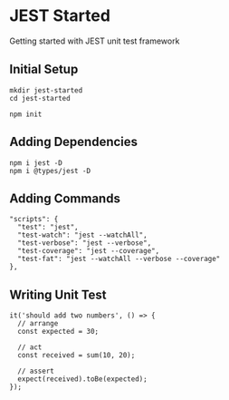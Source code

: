 # JEST Started

Getting started with JEST unit test framework

## Initial Setup
```
mkdir jest-started
cd jest-started

npm init
```

## Adding Dependencies
```
npm i jest -D 
npm i @types/jest -D
```

## Adding Commands
```
"scripts": {
  "test": "jest",
  "test-watch": "jest --watchAll",
  "test-verbose": "jest --verbose",
  "test-coverage": "jest --coverage",
  "test-fat": "jest --watchAll --verbose --coverage"
},
```

## Writing Unit Test
```
it('should add two numbers', () => {
  // arrange
  const expected = 30;

  // act
  const received = sum(10, 20);

  // assert
  expect(received).toBe(expected);
});
```